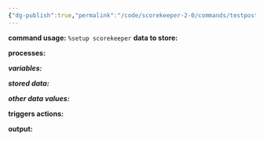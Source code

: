 ```yaml
---
{"dg-publish":true,"permalink":"/code/scorekeeper-2-0/commands/testpost-post/","dgPassFrontmatter":true}
---
```



**command usage:**
`%setup scorekeeper` 
**data to store:**

**processes:**

***variables:***

***stored data:***

***other data values:***

**triggers actions:**

**output:**